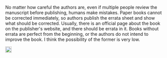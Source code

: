 
No matter how careful the authors are, even if multiple people review the manuscript before publishing, humans make mistakes. Paper books cannot be corrected immediately, so authors publish the errata sheet and show what should be corrected. Usually, there is an official page about the book on the publisher's website, and there should be errata in it. Books without errata are perfect from the beginning, or the authors do not intend to improve the book. I think the possibility of the former is very low.

<img src='https://scrapbox.io/api/pages/nishio/en/icon' alt='en.icon' height="19.5"/>